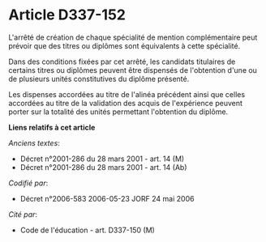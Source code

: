 # Article D337-152

L'arrêté de création de chaque spécialité de mention complémentaire peut prévoir que des titres ou diplômes sont équivalents
à cette spécialité.

Dans des conditions fixées par cet arrêté, les candidats titulaires de certains titres ou diplômes peuvent être dispensés de
l'obtention d'une ou de plusieurs unités constitutives du diplôme présenté.

Les dispenses accordées au titre de l'alinéa précédent ainsi que celles accordées au titre de la validation des acquis de
l'expérience peuvent porter sur la totalité des unités permettant l'obtention du diplôme.

**Liens relatifs à cet article**

_Anciens textes_:

  - Décret n°2001-286 du 28 mars 2001 - art. 14 (M)
  - Décret n°2001-286 du 28 mars 2001 - art. 14 (Ab)

_Codifié par_:

  - Décret n°2006-583 2006-05-23 JORF 24 mai 2006

_Cité par_:

  - Code de l'éducation - art. D337-150 (M)
